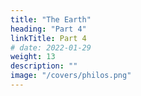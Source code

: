 ```yaml
---
title: "The Earth"
heading: "Part 4"
linkTitle: Part 4
# date: 2022-01-29
weight: 13
description: ""
image: "/covers/philos.png"
---
```


